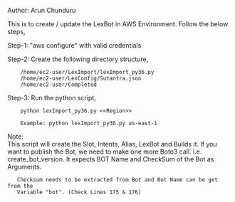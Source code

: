 
Author: Arun Chunduru

This is to create / update the LexBot in AWS Environment. Follow the below steps,

Step-1: "aws configure" with valid credentials

Step-2: Create the following directory structure,

        /home/ec2-user/LexImport/lexImport_py36.py
        /home/ec2-user/LexConfig/Sutantra.json
        /home/ec2-user/Completed
        
Step-3: Run the python script,

        python lexImport_py36.py <<Region>>
        
        Example: python lexImport_py36.py us-east-1
        
Note:  
       This script will create the Slot, Intents, Alias, LexBot and Builds it.
       If you want to publish the Bot, we need to make one more Boto3 call.
       i.e. create_bot_version. It expects BOT Name and CheckSum of the Bot as
       Arguments.
       
       Checksum needs to be extracted from Bot and Bot Name can be get from the
       Variable "bot". (Check Lines 175 & 176)

   
